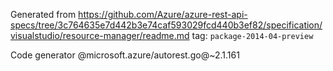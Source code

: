 Generated from https://github.com/Azure/azure-rest-api-specs/tree/3c764635e7d442b3e74caf593029fcd440b3ef82/specification/visualstudio/resource-manager/readme.md tag: `package-2014-04-preview`

Code generator @microsoft.azure/autorest.go@~2.1.161

